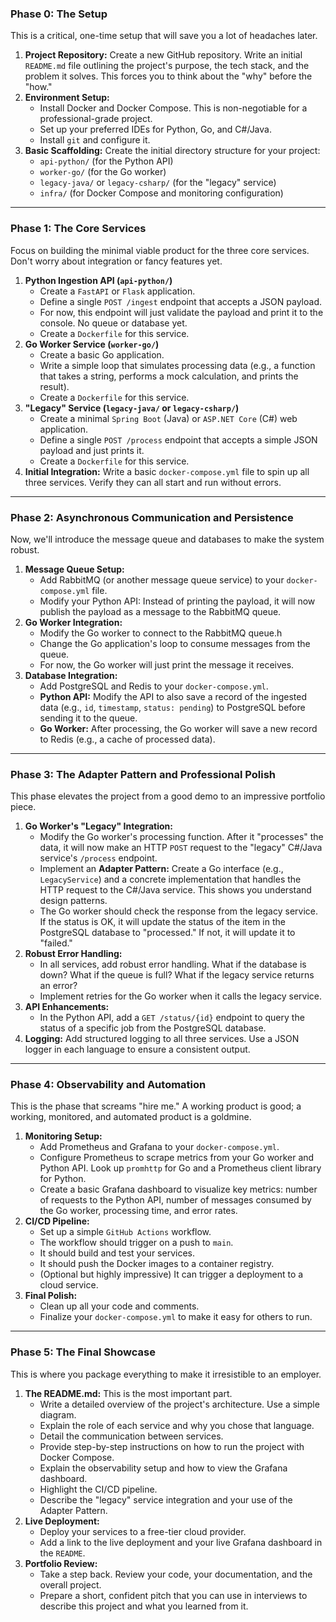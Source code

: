 ### Phase 0: The Setup

This is a critical, one-time setup that will save you a lot of headaches later.

1.  **Project Repository:** Create a new GitHub repository. Write an initial `README.md` file outlining the project's purpose, the tech stack, and the problem it solves. This forces you to think about the "why" before the "how."
2.  **Environment Setup:**
    * Install Docker and Docker Compose. This is non-negotiable for a professional-grade project.
    * Set up your preferred IDEs for Python, Go, and C#/Java.
    * Install `git` and configure it.
3.  **Basic Scaffolding:** Create the initial directory structure for your project:
    * `api-python/` (for the Python API)
    * `worker-go/` (for the Go worker)
    * `legacy-java/` or `legacy-csharp/` (for the "legacy" service)
    * `infra/` (for Docker Compose and monitoring configuration)

---

### Phase 1: The Core Services

Focus on building the minimal viable product for the three core services. Don't worry about integration or fancy features yet.

1.  **Python Ingestion API (`api-python/`)**
    * Create a `FastAPI` or `Flask` application.
    * Define a single `POST /ingest` endpoint that accepts a JSON payload.
    * For now, this endpoint will just validate the payload and print it to the console. No queue or database yet.
    * Create a `Dockerfile` for this service.
2.  **Go Worker Service (`worker-go/`)**
    * Create a basic Go application.
    * Write a simple loop that simulates processing data (e.g., a function that takes a string, performs a mock calculation, and prints the result).
    * Create a `Dockerfile` for this service.
3.  **"Legacy" Service (`legacy-java/` or `legacy-csharp/`)**
    * Create a minimal `Spring Boot` (Java) or `ASP.NET Core` (C#) web application.
    * Define a single `POST /process` endpoint that accepts a simple JSON payload and just prints it.
    * Create a `Dockerfile` for this service.
4.  **Initial Integration:** Write a basic `docker-compose.yml` file to spin up all three services. Verify they can all start and run without errors.

---

### Phase 2: Asynchronous Communication and Persistence

Now, we'll introduce the message queue and databases to make the system robust.

1.  **Message Queue Setup:**
    * Add RabbitMQ (or another message queue service) to your `docker-compose.yml` file.
    * Modify your Python API: Instead of printing the payload, it will now publish the payload as a message to the RabbitMQ queue.
2.  **Go Worker Integration:**
    * Modify the Go worker to connect to the RabbitMQ queue.h
    * Change the Go application's loop to consume messages from the queue.
    * For now, the Go worker will just print the message it receives.
3.  **Database Integration:**
    * Add PostgreSQL and Redis to your `docker-compose.yml`.
    * **Python API:** Modify the API to also save a record of the ingested data (e.g., `id`, `timestamp`, `status: pending`) to PostgreSQL before sending it to the queue.
    * **Go Worker:** After processing, the Go worker will save a new record to Redis (e.g., a cache of processed data).

---

### Phase 3: The Adapter Pattern and Professional Polish

This phase elevates the project from a good demo to an impressive portfolio piece.

1.  **Go Worker's "Legacy" Integration:**
    * Modify the Go worker's processing function. After it "processes" the data, it will now make an HTTP `POST` request to the "legacy" C#/Java service's `/process` endpoint.
    * Implement an **Adapter Pattern:** Create a Go interface (e.g., `LegacyService`) and a concrete implementation that handles the HTTP request to the C#/Java service. This shows you understand design patterns.
    * The Go worker should check the response from the legacy service. If the status is OK, it will update the status of the item in the PostgreSQL database to "processed." If not, it will update it to "failed."
2.  **Robust Error Handling:**
    * In all services, add robust error handling. What if the database is down? What if the queue is full? What if the legacy service returns an error?
    * Implement retries for the Go worker when it calls the legacy service.
3.  **API Enhancements:**
    * In the Python API, add a `GET /status/{id}` endpoint to query the status of a specific job from the PostgreSQL database.
4.  **Logging:** Add structured logging to all three services. Use a JSON logger in each language to ensure a consistent output.

---

### Phase 4: Observability and Automation

This is the phase that screams "hire me." A working product is good; a working, monitored, and automated product is a goldmine.

1.  **Monitoring Setup:**
    * Add Prometheus and Grafana to your `docker-compose.yml`.
    * Configure Prometheus to scrape metrics from your Go worker and Python API. Look up `promhttp` for Go and a Prometheus client library for Python.
    * Create a basic Grafana dashboard to visualize key metrics: number of requests to the Python API, number of messages consumed by the Go worker, processing time, and error rates.
2.  **CI/CD Pipeline:**
    * Set up a simple `GitHub Actions` workflow.
    * The workflow should trigger on a push to `main`.
    * It should build and test your services.
    * It should push the Docker images to a container registry.
    * (Optional but highly impressive) It can trigger a deployment to a cloud service.
3.  **Final Polish:**
    * Clean up all your code and comments.
    * Finalize your `docker-compose.yml` to make it easy for others to run.

---

### Phase 5: The Final Showcase

This is where you package everything to make it irresistible to an employer.

1.  **The README.md:** This is the most important part.
    * Write a detailed overview of the project's architecture. Use a simple diagram.
    * Explain the role of each service and why you chose that language.
    * Detail the communication between services.
    * Provide step-by-step instructions on how to run the project with Docker Compose.
    * Explain the observability setup and how to view the Grafana dashboard.
    * Highlight the CI/CD pipeline.
    * Describe the "legacy" service integration and your use of the Adapter Pattern.
2.  **Live Deployment:**
    * Deploy your services to a free-tier cloud provider.
    * Add a link to the live deployment and your live Grafana dashboard in the `README`.
3.  **Portfolio Review:**
    * Take a step back. Review your code, your documentation, and the overall project.
    * Prepare a short, confident pitch that you can use in interviews to describe this project and what you learned from it.